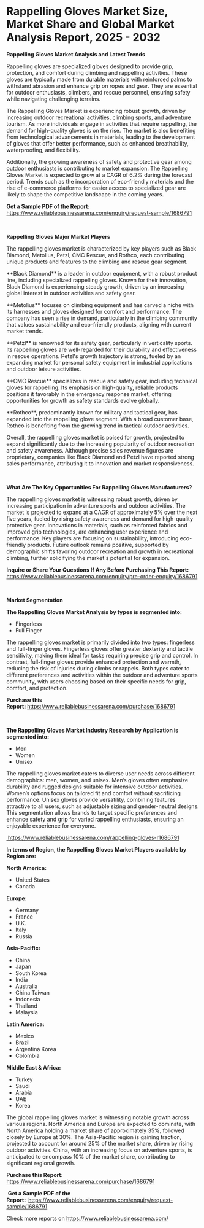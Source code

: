 <p><h1>Rappelling Gloves Market Size, Market Share and Global Market Analysis Report, 2025 - 2032</h1></p><p><strong>Rappelling Gloves Market Analysis and Latest Trends</strong></p>
<p><p>Rappelling gloves are specialized gloves designed to provide grip, protection, and comfort during climbing and rappelling activities. These gloves are typically made from durable materials with reinforced palms to withstand abrasion and enhance grip on ropes and gear. They are essential for outdoor enthusiasts, climbers, and rescue personnel, ensuring safety while navigating challenging terrains.</p><p>The Rappelling Gloves Market is experiencing robust growth, driven by increasing outdoor recreational activities, climbing sports, and adventure tourism. As more individuals engage in activities that require rappelling, the demand for high-quality gloves is on the rise. The market is also benefiting from technological advancements in materials, leading to the development of gloves that offer better performance, such as enhanced breathability, waterproofing, and flexibility.</p><p>Additionally, the growing awareness of safety and protective gear among outdoor enthusiasts is contributing to market expansion. The Rappelling Gloves Market is expected to grow at a CAGR of 6.2% during the forecast period. Trends such as the incorporation of eco-friendly materials and the rise of e-commerce platforms for easier access to specialized gear are likely to shape the competitive landscape in the coming years.</p></p>
<p><strong>Get a Sample PDF of the Report:&nbsp;</strong> <a href="https://www.reliablebusinessarena.com/enquiry/request-sample/1686791?utm_campaign=2769&utm_medium=2&utm_source=Github&utm_content=ia&utm_term=26032025&utm_id=rappelling-gloves">https://www.reliablebusinessarena.com/enquiry/request-sample/1686791</a></p>
<p>&nbsp;</p>
<p><strong>Rappelling Gloves Major Market Players</strong></p>
<p><p>The rappelling gloves market is characterized by key players such as Black Diamond, Metolius, Petzl, CMC Rescue, and Rothco, each contributing unique products and features to the climbing and rescue gear segment.</p><p>**Black Diamond** is a leader in outdoor equipment, with a robust product line, including specialized rappelling gloves. Known for their innovation, Black Diamond is experiencing steady growth, driven by an increasing global interest in outdoor activities and safety gear. </p><p>**Metolius** focuses on climbing equipment and has carved a niche with its harnesses and gloves designed for comfort and performance. The company has seen a rise in demand, particularly in the climbing community that values sustainability and eco-friendly products, aligning with current market trends.</p><p>**Petzl** is renowned for its safety gear, particularly in verticality sports. Its rappelling gloves are well-regarded for their durability and effectiveness in rescue operations. Petzl's growth trajectory is strong, fueled by an expanding market for personal safety equipment in industrial applications and outdoor leisure activities.</p><p>**CMC Rescue** specializes in rescue and safety gear, including technical gloves for rappelling. Its emphasis on high-quality, reliable products positions it favorably in the emergency response market, offering opportunities for growth as safety standards evolve globally.</p><p>**Rothco**, predominantly known for military and tactical gear, has expanded into the rappelling glove segment. With a broad customer base, Rothco is benefiting from the growing trend in tactical outdoor activities.</p><p>Overall, the rappelling gloves market is poised for growth, projected to expand significantly due to the increasing popularity of outdoor recreation and safety awareness. Although precise sales revenue figures are proprietary, companies like Black Diamond and Petzl have reported strong sales performance, attributing it to innovation and market responsiveness.</p></p>
<p>&nbsp;</p>
<p><strong>What Are The Key Opportunities For Rappelling Gloves Manufacturers?</strong></p>
<p><p>The rappelling gloves market is witnessing robust growth, driven by increasing participation in adventure sports and outdoor activities. The market is projected to expand at a CAGR of approximately 5% over the next five years, fueled by rising safety awareness and demand for high-quality protective gear. Innovations in materials, such as reinforced fabrics and improved grip technologies, are enhancing user experience and performance. Key players are focusing on sustainability, introducing eco-friendly products. Future outlook remains positive, supported by demographic shifts favoring outdoor recreation and growth in recreational climbing, further solidifying the market's potential for expansion.</p></p>
<p><strong>Inquire or Share Your Questions If Any Before Purchasing This Report:</strong> <a href="https://www.reliablebusinessarena.com/enquiry/pre-order-enquiry/1686791?utm_campaign=2769&utm_medium=2&utm_source=Github&utm_content=ia&utm_term=26032025&utm_id=rappelling-gloves">https://www.reliablebusinessarena.com/enquiry/pre-order-enquiry/1686791</a></p>
<p>&nbsp;</p>
<p><strong>Market Segmentation</strong></p>
<p><strong>The Rappelling Gloves Market Analysis by types is segmented into:</strong></p>
<p><ul><li>Fingerless</li><li>Full Finger</li></ul></p>
<p><p>The rappelling gloves market is primarily divided into two types: fingerless and full-finger gloves. Fingerless gloves offer greater dexterity and tactile sensitivity, making them ideal for tasks requiring precise grip and control. In contrast, full-finger gloves provide enhanced protection and warmth, reducing the risk of injuries during climbs or rappels. Both types cater to different preferences and activities within the outdoor and adventure sports community, with users choosing based on their specific needs for grip, comfort, and protection.</p></p>
<p><strong>Purchase this Report:&nbsp;</strong><a href="https://www.reliablebusinessarena.com/purchase/1686791?utm_campaign=2769&utm_medium=2&utm_source=Github&utm_content=ia&utm_term=26032025&utm_id=rappelling-gloves">https://www.reliablebusinessarena.com/purchase/1686791</a></p>
<p>&nbsp;</p>
<p><strong>The Rappelling Gloves Market Industry Research by Application is segmented into:</strong></p>
<p><ul><li>Men</li><li>Women</li><li>Unisex</li></ul></p>
<p><p>The rappelling gloves market caters to diverse user needs across different demographics: men, women, and unisex. Men’s gloves often emphasize durability and rugged designs suitable for intensive outdoor activities. Women’s options focus on tailored fit and comfort without sacrificing performance. Unisex gloves provide versatility, combining features attractive to all users, such as adjustable sizing and gender-neutral designs. This segmentation allows brands to target specific preferences and enhance safety and grip for varied rappelling enthusiasts, ensuring an enjoyable experience for everyone.</p></p>
<p><a href="https://www.reliablebusinessarena.com/rappelling-gloves-r1686791?utm_campaign=2769&utm_medium=2&utm_source=Github&utm_content=ia&utm_term=26032025&utm_id=rappelling-gloves">&nbsp;https://www.reliablebusinessarena.com/rappelling-gloves-r1686791</a></p>
<p><strong>In terms of Region, the Rappelling Gloves Market Players available by Region are:</strong></p>
<p>
    <p> <strong> North America: </strong>
        <ul>
            <li>United States</li>
            <li>Canada</li>
        </ul>
        </p> 
    <p> <strong> Europe: </strong>
        <ul>
            <li>Germany</li>
            <li>France</li>
            <li>U.K.</li>
            <li>Italy</li>
            <li>Russia</li>
        </ul>
        </p> 
    <p> <strong> Asia-Pacific: </strong>
        <ul>
            <li>China</li>
            <li>Japan</li>
            <li>South Korea</li>
            <li>India</li>
            <li>Australia</li>
            <li>China Taiwan</li>
            <li>Indonesia</li>
            <li>Thailand</li>
            <li>Malaysia</li>
        </ul>
        </p> 
    <p> <strong> Latin America: </strong>
        <ul>
            <li>Mexico</li>
            <li>Brazil</li>
            <li>Argentina Korea</li>
            <li>Colombia</li>
        </ul>
        </p> 
    <p> <strong> Middle East & Africa: </strong>
        <ul>
            <li>Turkey</li>
            <li>Saudi</li>
            <li>Arabia</li>
            <li>UAE</li>
            <li>Korea</li>
        </ul>
    </p>
    </p>
<p><p>The global rappelling gloves market is witnessing notable growth across various regions. North America and Europe are expected to dominate, with North America holding a market share of approximately 35%, followed closely by Europe at 30%. The Asia-Pacific region is gaining traction, projected to account for around 25% of the market share, driven by rising outdoor activities. China, with an increasing focus on adventure sports, is anticipated to encompass 10% of the market share, contributing to significant regional growth.</p></p>
<p><strong>Purchase this Report: </strong><a href="https://www.reliablebusinessarena.com/purchase/1686791?utm_campaign=2769&utm_medium=2&utm_source=Github&utm_content=ia&utm_term=26032025&utm_id=rappelling-gloves">https://www.reliablebusinessarena.com/purchase/1686791</a></p>
<p>&nbsp;<strong>Get a Sample PDF of the Report:&nbsp;&nbsp;</strong><a href="https://www.reliablebusinessarena.com/enquiry/request-sample/1686791?utm_campaign=2769&utm_medium=2&utm_source=Github&utm_content=ia&utm_term=26032025&utm_id=rappelling-gloves">https://www.reliablebusinessarena.com/enquiry/request-sample/1686791</a></p>
<p><strong></strong></p>
<p>Check more reports on <a href="https://www.reliablebusinessarena.com/?utm_campaign=2769&utm_medium=2&utm_source=Github&utm_content=ia&utm_term=26032025&utm_id=rappelling-gloves">https://www.reliablebusinessarena.com/</a></p>